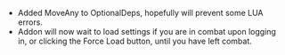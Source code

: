 - Added MoveAny to OptionalDeps, hopefully will prevent some LUA errors.
- Addon will now wait to load settings if you are in combat upon logging in, or clicking the Force Load button, until you have left combat.